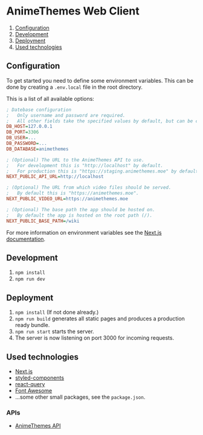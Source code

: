 # AnimeThemes Web Client

1. [Configuration](#configuration)
2. [Development](#development)
3. [Deployment](#deployment)
4. [Used technologies](#used-technologies)

## Configuration

To get started you need to define some environment variables. This can be done by creating a `.env.local` file in the 
root directory.

This is a list of all available options:

```ini
; Datebase configuration
;   Only username and password are required.
;   All other fields take the specified values by default, but can be changed if wanted.
DB_HOST=127.0.0.1
DB_PORT=3306
DB_USER=...
DB_PASSWORD=...
DB_DATABASE=animethemes

; (Optional) The URL to the AnimeThemes API to use.
;   For development this is "http://localhost" by default.
;   For production this is "https://staging.animethemes.moe" by default.
NEXT_PUBLIC_API_URL=http://localhost

; (Optional) The URL from which video files should be served.
;   By default this is "https://animethemes.moe". 
NEXT_PUBLIC_VIDEO_URL=https://animethemes.moe

; (Optional) The base path the app should be hosted on.
;   By default the app is hosted on the root path (/).
NEXT_PUBLIC_BASE_PATH=/wiki
```

For more information on environment variables see the [Next.js documentation](https://nextjs.org/docs/basic-features/environment-variables).

## Development

1. `npm install`
2. `npm run dev`

## Deployment

1. `npm install` (If not done already.)
2. `npm run build` generates all static pages and produces a production ready bundle.
3. `npm run start` starts the server.
4. The server is now listening on port 3000 for incoming requests.

## Used technologies

- [Next.js](https://www.nextjs.org/)
- [styled-components](https://styled-components.com/)
- [react-query](https://react-query.tanstack.com/)
- [Font Awesome](https://fontawesome.com/)
- ...some other small packages, see the `package.json`.

### APIs

- [AnimeThemes API](https://staging.animethemes.moe/api/docs/)
